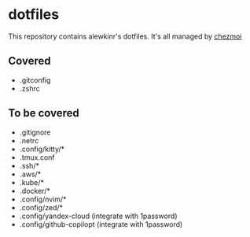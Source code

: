 # dotfiles

This repository contains alewkinr's dotfiles. It's all managed by [chezmoi](https://www.chezmoi.io)

## Covered
* .gitconfig
* .zshrc


## To be covered
* .gitignore
* .netrc
* .config/kitty/*
* .tmux.conf
* .ssh/*
* .aws/*
* .kube/*
* .docker/*
* .config/nvim/* 
* .config/zed/* 
* .config/yandex-cloud (integrate with 1password)
* .config/github-copilopt (integrate with 1password)
